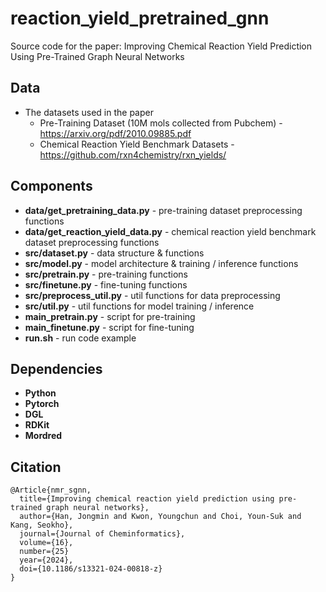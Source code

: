 # reaction_yield_pretrained_gnn
Source code for the paper: Improving Chemical Reaction Yield Prediction Using Pre-Trained Graph Neural Networks

## Data
- The datasets used in the paper
  - Pre-Training Dataset (10M mols collected from Pubchem) - https://arxiv.org/pdf/2010.09885.pdf
  - Chemical Reaction Yield Benchmark Datasets - https://github.com/rxn4chemistry/rxn_yields/

## Components
- **data/get_pretraining_data.py** - pre-training dataset preprocessing functions
- **data/get_reaction_yield_data.py** - chemical reaction yield benchmark dataset preprocessing functions
- **src/dataset.py** - data structure & functions
- **src/model.py** - model architecture & training / inference functions
- **src/pretrain.py** - pre-training functions
- **src/finetune.py** - fine-tuning functions
- **src/preprocess_util.py** - util functions for data preprocessing
- **src/util.py** - util functions for model training / inference
- **main_pretrain.py** - script for pre-training
- **main_finetune.py** - script for fine-tuning
- **run.sh** - run code example

## Dependencies
- **Python**
- **Pytorch**
- **DGL**
- **RDKit**
- **Mordred**

## Citation
```
@Article{nmr_sgnn,
  title={Improving chemical reaction yield prediction using pre-trained graph neural networks},
  author={Han, Jongmin and Kwon, Youngchun and Choi, Youn-Suk and Kang, Seokho},
  journal={Journal of Cheminformatics},
  volume={16},
  number={25}
  year={2024},
  doi={10.1186/s13321-024-00818-z}
}
```
